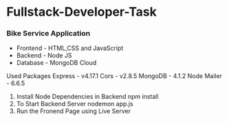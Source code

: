 # Fullstack-Developer-Task

### Bike Service Application

- Frontend - HTML,CSS and JavaScript
- Backend  - Node JS
- Database - MongoDB Cloud

Used Packages
  Express     - v4.17.1
  Cors        - v2.8.5
  MongoDB     - 4.1.2
  Node Mailer - 6.6.5
  
1. Install Node Dependencies in Backend
      npm install
2. To Start Backend Server
      nodemon app.js
3. Run the Fronend Page using Live Server

